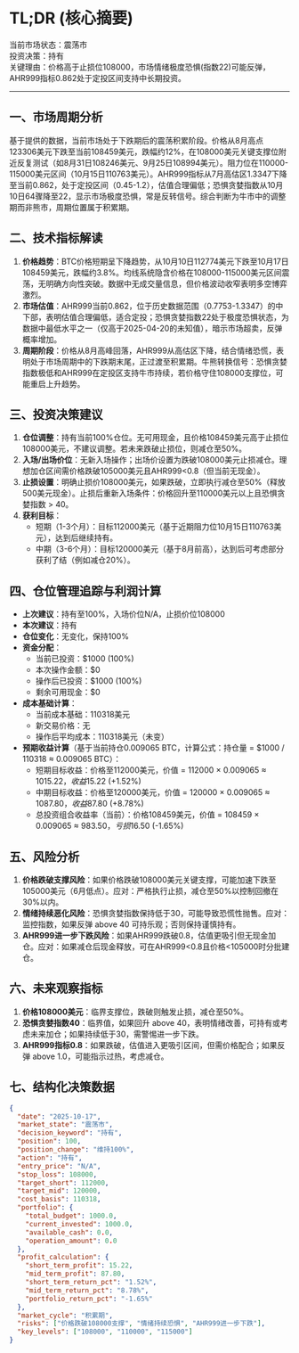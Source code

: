 # TL;DR (核心摘要)
当前市场状态：震荡市  
投资决策：持有  
关键理由：价格高于止损位108000，市场情绪极度恐惧(指数22)可能反弹，AHR999指标0.862处于定投区间支持中长期投资。

---

## 一、市场周期分析
基于提供的数据，当前市场处于下跌期后的震荡积累阶段。价格从8月高点123306美元下跌至当前108459美元，跌幅约12%，在108000美元关键支撑位附近反复测试（如8月31日108246美元、9月25日108994美元）。阻力位在110000-115000美元区间（10月15日110763美元）。AHR999指标从7月高估区1.3347下降至当前0.862，处于定投区间（0.45-1.2），估值合理偏低；恐惧贪婪指数从10月10日64骤降至22，显示市场极度恐惧，常是反转信号。综合判断为牛市中的调整期而非熊市，周期位置属于积累期。

## 二、技术指标解读
1. **价格趋势**：BTC价格短期呈下降趋势，从10月10日112774美元下跌至10月17日108459美元，跌幅约3.8%。均线系统隐含价格在108000-115000美元区间震荡，无明确方向性突破。数据中无成交量信息，但价格波动收窄表明多空博弈激烈。
2. **市场估值**：AHR999当前0.862，位于历史数据范围（0.7753-1.3347）的中下部，表明估值合理偏低，适合定投；恐惧贪婪指数22处于极度恐惧状态，为数据中最低水平之一（仅高于2025-04-20的未知值），暗示市场超卖，反弹概率增加。
3. **周期阶段**：价格从8月高峰回落，AHR999从高估区下降，结合情绪恐慌，表明处于市场周期中的下跌期末尾，正过渡至积累期。牛熊转换信号：恐惧贪婪指数极低和AHR999在定投区支持牛市持续，若价格守住108000支撑位，可能重启上升趋势。

## 三、投资决策建议
1. **仓位调整**：持有当前100%仓位。无可用现金，且价格108459美元高于止损位108000美元，不建议调整。若未来跌破止损位，则减仓至50%。
2. **入场/出场价位**：无新入场操作；出场价设置为跌破108000美元止损减仓。理想加仓区间需价格跌破105000美元且AHR999<0.8（但当前无现金）。
3. **止损设置**：明确止损价108000美元，如果跌破，立即执行减仓至50%（释放500美元现金）。止损后重新入场条件：价格回升至110000美元以上且恐惧贪婪指数 > 40。
4. **获利目标**：  
   - 短期（1-3个月）：目标112000美元（基于近期阻力位10月15日110763美元），达到后继续持有。  
   - 中期（3-6个月）：目标120000美元（基于8月前高），达到后可考虑部分获利了结（例如减仓20%）。

## 四、仓位管理追踪与利润计算
- **上次建议**：持有至100%，入场价位N/A，止损价位108000  
- **本次建议**：持有  
- **仓位变化**：无变化，保持100%  
- **资金分配**：  
  - 当前已投资：$1000 (100%)  
  - 本次操作金额：$0  
  - 操作后已投资：$1000 (100%)  
  - 剩余可用现金：$0  
- **成本基础计算**：  
  - 当前成本基础：110318美元  
  - 新交易价格：无  
  - 操作后平均成本：110318美元（未变）  
- **预期收益计算**（基于当前持仓0.009065 BTC，计算公式：持仓量 = $1000 / 110318 ≈ 0.009065 BTC）：  
  - 短期目标收益：价格至112000美元，价值 = 112000 × 0.009065 ≈ $1015.22，收益$15.22 (+1.52%)  
  - 中期目标收益：价格至120000美元，价值 = 120000 × 0.009065 ≈ $1087.80，收益$87.80 (+8.78%)  
  - 总投资组合收益率（当前）：价格108459美元，价值 = 108459 × 0.009065 ≈ $983.50，亏损$16.50 (-1.65%)

## 五、风险分析
1. **价格跌破支撑风险**：如果价格跌破108000美元关键支撑，可能加速下跌至105000美元（6月低点）。应对：严格执行止损，减仓至50%以控制回撤在30%以内。
2. **情绪持续恶化风险**：恐惧贪婪指数保持低于30，可能导致恐慌性抛售。应对：监控指数，如果反弹 above 40 可持乐观；否则保持谨慎持有。
3. **AHR999进一步下跌风险**：如果AHR999跌破0.8，估值更吸引但无现金加仓。应对：如果减仓后现金释放，可在AHR999<0.8且价格<105000时分批建仓。

## 六、未来观察指标
1. **价格108000美元**：临界支撑位，跌破则触发止损，减仓至50%。
2. **恐惧贪婪指数40**：临界值，如果回升 above 40，表明情绪改善，可持有或考虑未来加仓；如果持续低于30，需警惕进一步下跌。
3. **AHR999指标0.8**：如果跌破，估值进入更吸引区间，但需价格配合；如果反弹 above 1.0，可能指示过热，考虑减仓。

## 七、结构化决策数据
```json
{
  "date": "2025-10-17",
  "market_state": "震荡市",
  "decision_keyword": "持有",
  "position": 100,
  "position_change": "维持100%",
  "action": "持有",
  "entry_price": "N/A",
  "stop_loss": 108000,
  "target_short": 112000,
  "target_mid": 120000,
  "cost_basis": 110318,
  "portfolio": {
    "total_budget": 1000.0,
    "current_invested": 1000.0,
    "available_cash": 0.0,
    "operation_amount": 0.0
  },
  "profit_calculation": {
    "short_term_profit": 15.22,
    "mid_term_profit": 87.80,
    "short_term_return_pct": "1.52%",
    "mid_term_return_pct": "8.78%",
    "portfolio_return_pct": "-1.65%"
  },
  "market_cycle": "积累期",
  "risks": ["价格跌破108000支撑", "情绪持续恐惧", "AHR999进一步下跌"],
  "key_levels": ["108000", "110000", "115000"]
}
```